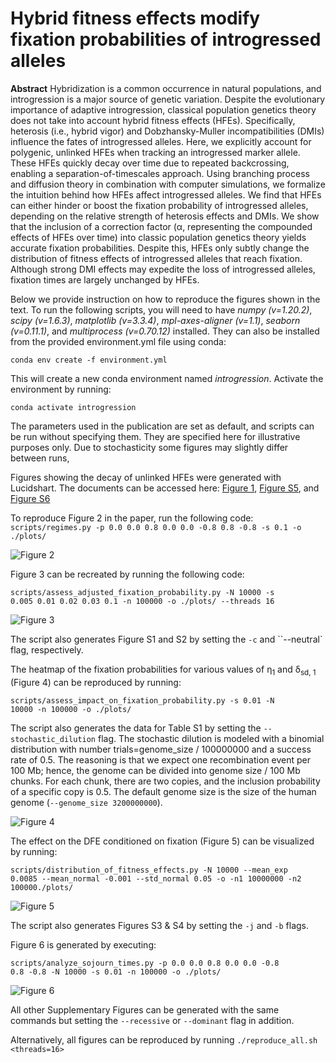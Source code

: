 # Hybrid fitness effects modify fixation probabilities of introgressed alleles

<p><strong>Abstract</strong> Hybridization is a common occurrence in natural populations, and introgression is a major source of genetic variation. Despite the evolutionary importance of adaptive introgression, classical population genetics theory does not take into account hybrid fitness effects (HFEs). Specifically, heterosis (i.e., hybrid vigor) and Dobzhansky-Muller incompatibilities (DMIs) influence the fates of introgressed alleles. Here, we explicitly account for polygenic, unlinked HFEs when tracking an introgressed marker allele. These HFEs quickly decay over time due to repeated backcrossing, enabling a separation-of-timescales approach. Using branching process and diffusion theory in combination with computer simulations, we formalize the intuition behind how HFEs affect introgressed alleles. We find that HFEs can either hinder or boost the fixation probability of introgressed alleles, depending on the relative strength of heterosis effects and DMIs. We show that the inclusion of a correction factor (&alpha;, representing the compounded effects of HFEs over time) into classic population genetics theory yields accurate fixation probabilities. Despite this, HFEs only subtly change the distribution of fitness effects of introgressed alleles that reach fixation. Although strong DMI effects may expedite the loss of introgressed alleles, fixation times are largely unchanged by HFEs.</p>

<p>Below we provide instruction on how to reproduce the figures shown in the text.
To run the following scripts, you will need to have <em>numpy (v=1.20.2)</em>, <em>scipy (v=1.6.3)</em>, <em>matplotlib (v=3.3.4)</em>, <em>mpl-axes-aligner (v=1.1)</em>, <em>seaborn (v=0.11.1)</em>, and <em>multiprocess (v=0.70.12)</em> installed.
They can also be installed from the provided environment.yml file using conda:<br>

<code>conda env create -f environment.yml</code><br>

This will create a new conda environment named *introgression*. Activate the environment by running:<br>

<code>conda activate introgression</code><br>

The parameters used in the publication are set as default, and scripts can be run without specifying them.
They are specified here for illustrative purposes only. Due to stochasticity some figures may slightly differ between runs,</p>

Figures showing the decay of unlinked HFEs were generated with Lucidshart. The documents can be accessed here: [Figure 1](https://lucid.app/documents/view/c66e34a8-0b55-408a-a391-cdae5a728b08), [Figure S5](https://lucid.app/documents/view/d6916f9b-e44c-484e-91b7-3b701a94cf7d), and [Figure S6](https://lucid.app/documents/view/3d15002b-e5d3-455b-b69a-93539d72d16b)

To reproduce Figure 2 in the paper, run the following code:</br>
<code>scripts/regimes.py -p 0.0 0.0 0.8 0.0 0.0 -0.8 0.8 -0.8 -s 0.1 -o ./plots/</code>

![Figure 2](plots/regimes.jpg)

Figure 3 can be recreated by running the following code:</br>

<code>scripts/assess_adjusted_fixation_probability.py -N 10000 -s 0.005 0.01 0.02 0.03 0.1 -n 100000 -o ./plots/ --threads 16</code>

![Figure 3](plots/adjusted_pfix.jpg)

The script also generates Figure S1 and S2 by setting the `-c` and ``--neutral` flag, respectively.

The heatmap of the fixation probabilities for various values of &eta;<sub>1</sub> and &delta;<sub>sd, 1</sub> (Figure 4) can be reproduced by running:</br>

<code>scripts/assess_impact_on_fixation_probability.py -s 0.01 -N 10000 -n 100000 -o ./plots/</code>

The script also generates the data for Table S1 by setting the `--stochastic_dilution` flag. The stochastic dilution is modeled with a binomial distribution with number trials=genome_size / 100000000 and a success rate of 0.5. The reasoning is that we expect one recombination event per 100 Mb; hence, the genome can be divided into genome size / 100 Mb chunks. For each chunk, there are two copies, and the inclusion probability of a specific copy is 0.5. The default genome size is the size of the human genome (`--genome_size 3200000000`).

![Figure 4](plots/difference_emp_theo_fix.jpg)

The effect on the DFE conditioned on fixation (Figure 5) can be visualized by running:</br>

<code>scripts/distribution_of_fitness_effects.py -N 10000 --mean_exp 0.0085 --mean_normal -0.001 --std_normal 0.05 -o -n1 10000000 -n2 100000./plots/</code>

![Figure 5](plots/dfe_normal_simulations.jpg)

The script also generates Figures S3 & S4 by setting the `-j` and `-b` flags.

Figure 6 is generated by executing:<br>

<code>scripts/analyze_sojourn_times.py -p 0.0 0.0 0.8 0.0 0.0 -0.8 0.8 -0.8 -N 10000 -s 0.01 -n 100000 -o ./plots/</code>

![Figure 6](plots/sojourn_times.jpg)

All other Supplementary Figures can be generated with the same commands but setting the <code>--recessive</code> or <code>--dominant</code>  flag in addition.

Alternatively, all figures can be reproduced by running <code>./reproduce_all.sh <threads=16></code>

